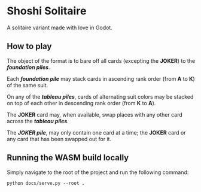 # Shoshi Solitaire
A solitaire variant made with love in Godot.

## How to play
The object of the format is to bare off all cards (excepting the **JOKER**) to the **_foundation piles_**.

Each **_foundation pile_** may stack cards in ascending rank order (from **A** to **K**) of the same suit.

On any of the **_tableau piles_**, cards of alternating suit colors may be stacked on top of each other in descending rank order (from **K** to **A**).

The **JOKER** card may, when available, swap places with any other card across the **_tableau piles_**.

The **_JOKER pile_**, may only contain one card at a time; the **JOKER** card or any card that has been swapped out for it.

## Running the WASM build locally
Simply navigate to the root of the project and run the following command:
```console
python docs/serve.py --root .
```
